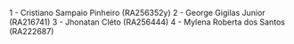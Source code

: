 1 - Cristiano Sampaio Pinheiro (RA256352y)
2 - George Gigilas Junior (RA216741)
3 - Jhonatan Cléto (RA256444)
4 - Mylena Roberta dos Santos (RA222687)
